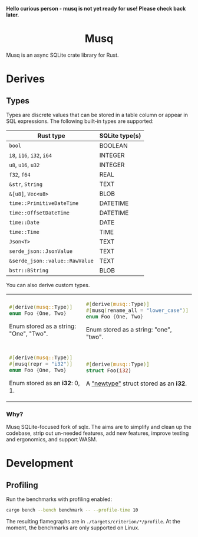 <b>Hello curious person - musq is not yet ready for use! Please check back later.</b>

<h1 align="center">Musq</h1>

Musq is an async SQLite crate library for Rust.



# Derives

## Types

Types are discrete values that can be stored in a table column or appear in SQL expressions. The following built-in
types are supported:

| Rust type                             | SQLite type(s)      |
|---------------------------------------|---------------------|
| `bool`                                | BOOLEAN             |
| `i8`, `i16`, `i32`, `i64`             | INTEGER             |
| `u8`, `u16`, `u32`                    | INTEGER             |
| `f32`, `f64`                          | REAL                |
| `&str`, `String`                      | TEXT               |
| `&[u8]`, `Vec<u8>`                    | BLOB                |
| `time::PrimitiveDateTime`             | DATETIME            |
| `time::OffsetDateTime`                | DATETIME            |
| `time::Date`                          | DATE                |
| `time::Time`                          | TIME                |
| `Json<T>`                             | TEXT                |
| `serde_json::JsonValue`               | TEXT                |
| `&serde_json::value::RawValue`        | TEXT                |
| `bstr::BString`                       | BLOB                |


You can also derive custom types.

<table>
<tr>
<td>

```rust
#[derive(musq::Type)]
enum Foo {One, Two}
```

Enum stored as a string: "One", "Two".

</td>

<td>

```rust
#[derive(musq::Type)]
#[musq(rename_all = "lower_case")]
enum Foo {One, Two}
```

Enum stored as a string: "one", "two".

</td>

</tr>

<tr>

<td>

```rust
#[derive(musq::Type)]
#[musq(repr = "i32")]
enum Foo {One, Two}
```

Enum stored as an **i32**: 0, 1.

</td>

<td>

```rust
#[derive(musq::Type)]
struct Foo(i32)
```

A ["newtype"](https://doc.rust-lang.org/rust-by-example/generics/new_types.html) struct stored as an **i32**.

</td>

</tr>
</table>


### Why?

Musq SQLite-focused fork of sqlx. The aims are to simplify and clean up the codebase, strip out un-needed features, add
new features, improve testing and ergonomics, and support WASM.


# Development


## Profiling

Run the benchmarks with profiling enabled:

```sh
cargo bench --bench benchmark -- --profile-time 10
```

The resulting flamegraphs are in `./targets/criterion/*/profile`. At the moment, the benchmarks are only supported on
Linux.